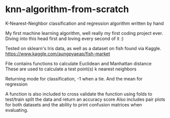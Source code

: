 # knn-algorithm-from-scratch
K-Nearest-Neighbor classification and regression algorithm written by hand

My first machine learning algorithm, well really my first coding project ever. Diving into this head first and loving every second of it :)

Tested on sklearn's Iris data, as well as a dataset on fish found via Kaggle. https://www.kaggle.com/aungpyaeap/fish-market

File contains functions to calculate Euclidean and Manhattan distance
These are used to calculate a test point(s) k nearest neighbors

Returning mode for classification, -1 when a tie. And the mean for regression

A function is also included to cross validate the function using folds to test/train split the data and return an accuracy score
Also includes pair plots for both datasets and the ability to print confusion matrices when evaluating.
